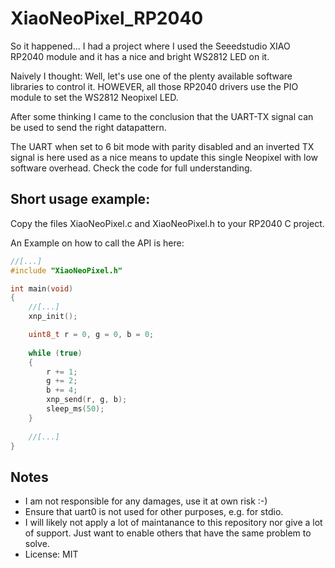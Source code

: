 # XiaoNeoPixel_RP2040

So it happened... I had a project where I used the Seeedstudio XIAO RP2040 module and it has a nice and bright WS2812 LED on it.

Naively I thought: Well, let's use one of the plenty available software libraries to control it.
HOWEVER, all those RP2040 drivers use the PIO module to set the WS2812 Neopixel LED.

After some thinking I came to the conclusion that the UART-TX signal can be used to send the right datapattern.

The UART when set to 6 bit mode with parity disabled and an inverted TX signal is here used as a nice means to update this single Neopixel with low software overhead. Check the code for full understanding.

## Short usage example:

Copy the files XiaoNeoPixel.c and XiaoNeoPixel.h to your RP2040 C project.

An Example on how to call the API is here:

```C
//[...]
#include "XiaoNeoPixel.h"

int main(void)
{
    //[...]
    xnp_init();

	uint8_t r = 0, g = 0, b = 0;
	
	while (true)
	{
		r += 1;
		g += 2;
		b += 4;
		xnp_send(r, g, b);
		sleep_ms(50);
	}
	
	//[...]
}
```

## Notes

- I am not responsible for any damages, use it at own risk :-)
- Ensure that uart0 is not used for other purposes, e.g. for stdio.
- I will likely not apply a lot of maintanance to this repository nor give a lot of support. Just want to enable others that have the same problem to solve.
- License: MIT
